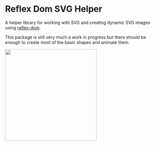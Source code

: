 # Reflex Dom SVG Helper

A helper library for working with SVG and creating dynamic SVG images using [reflex-dom](https://github.com/reflex-frp/reflex-dom).

This package is still very much a work in progress but there should be enough to create most of the basic shapes and animate them.

<img src="http://i.imgur.com/0h9dFhl.png" width="300px"/>
